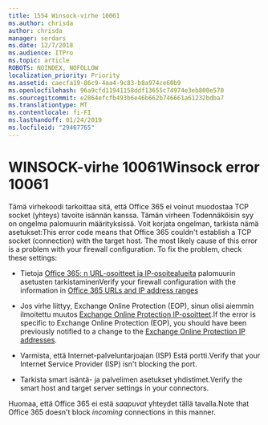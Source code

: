 ```yaml
---
title: 1554 Winsock-virhe 10061
ms.author: chrisda
author: chrisda
manager: serdars
ms.date: 12/7/2018
ms.audience: ITPro
ms.topic: article
ROBOTS: NOINDEX, NOFOLLOW
localization_priority: Priority
ms.assetid: caecfa19-86c9-4aa4-9c83-b8a974ce60b9
ms.openlocfilehash: 96a9cfd11941158ddf13655c74974e3eb800e570
ms.sourcegitcommit: e2864efcfb493b6e46b662b746661a61232bdba7
ms.translationtype: MT
ms.contentlocale: fi-FI
ms.lasthandoff: 01/24/2019
ms.locfileid: "29467765"
---
```

# <a name="winsock-error-10061"></a><span data-ttu-id="50fe1-102">WINSOCK-virhe 10061</span><span class="sxs-lookup"><span data-stu-id="50fe1-102">Winsock error 10061</span></span>

<span data-ttu-id="50fe1-p101">Tämä virhekoodi tarkoittaa sitä, että Office 365 ei voinut muodostaa TCP socket (yhteys) tavoite isännän kanssa. Tämän virheen Todennäköisin syy on ongelma palomuurin määrityksissä. Voit korjata ongelman, tarkista nämä asetukset:</span><span class="sxs-lookup"><span data-stu-id="50fe1-p101">This error code means that Office 365 couldn't establish a TCP socket (connection) with the target host. The most likely cause of this error is a problem with your firewall configuration. To fix the problem, check these settings:</span></span>
  
- <span data-ttu-id="50fe1-106">Tietoja [Office 365: n URL-osoitteet ja IP-osoitealueita](https://docs.microsoft.com/office365/enterprise/urls-and-ip-address-ranges) palomuurin asetusten tarkistaminen</span><span class="sxs-lookup"><span data-stu-id="50fe1-106">Verify your firewall configuration with the information in [Office 365 URLs and IP address ranges](https://docs.microsoft.com/office365/enterprise/urls-and-ip-address-ranges)</span></span>
    
- <span data-ttu-id="50fe1-107">Jos virhe liittyy, Exchange Online Protection (EOP), sinun olisi aiemmin ilmoitettu muutos [Exchange Online Protection IP-osoitteet](https://docs.microsoft.com/office365/SecurityCompliance/eop/exchange-online-protection-ip-addresses).</span><span class="sxs-lookup"><span data-stu-id="50fe1-107">If the error is specific to Exchange Online Protection (EOP), you should have been previously notified to a change to the [Exchange Online Protection IP addresses](https://docs.microsoft.com/office365/SecurityCompliance/eop/exchange-online-protection-ip-addresses).</span></span>
    
- <span data-ttu-id="50fe1-108">Varmista, että Internet-palveluntarjoajan (ISP) Estä portti.</span><span class="sxs-lookup"><span data-stu-id="50fe1-108">Verify that your Internet Service Provider (ISP) isn't blocking the port.</span></span>
    
- <span data-ttu-id="50fe1-109">Tarkista smart isäntä- ja palvelimen asetukset yhdistimet.</span><span class="sxs-lookup"><span data-stu-id="50fe1-109">Verify the smart host and target server settings in your connectors.</span></span>
    
<span data-ttu-id="50fe1-110">Huomaa, että Office 365 ei estä *saapuvat* yhteydet tällä tavalla.</span><span class="sxs-lookup"><span data-stu-id="50fe1-110">Note that Office 365 doesn't block  *incoming*  connections in this manner.</span></span> 
  

